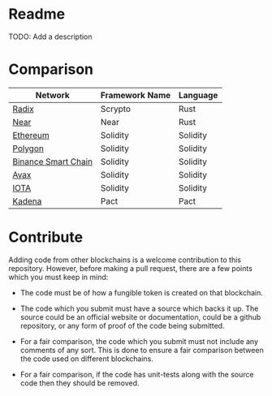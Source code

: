 # Readme

TODO: Add a description

# Comparison

| Network | Framework Name | Language |
| ---- | ----- | ----- |
| [Radix](./Scrypto/) | Scrypto | Rust | 
| [Near](./Near/) | Near | Rust | 
| [Ethereum](./Solidity/) | Solidity | Solidity | 
| [Polygon](./Solidity/) | Solidity | Solidity | 
| [Binance Smart Chain](./Solidity/) | Solidity | Solidity | 
| [Avax](./Solidity/) | Solidity | Solidity | 
| [IOTA](./Solidity/) | Solidity | Solidity | 
| [Kadena](./Pact/) | Pact | Pact | 

# Contribute

Adding code from other blockchains is a welcome contribution to this repository. However, before making a pull request, there are a few points which you must keep in mind:

* The code must be of how a fungible token is created on that blockchain.

* The code which you submit must have a source which backs it up. The source could be an official website or documentation, could be a github repository, or any form of proof of the code being submitted.

* For a fair comparison, the code which you submit must not include any comments of any sort. This is done to ensure a fair comparison between the code used on different blockchains.

* For a fair comparison, if the code has unit-tests along with the source code then they should be removed.